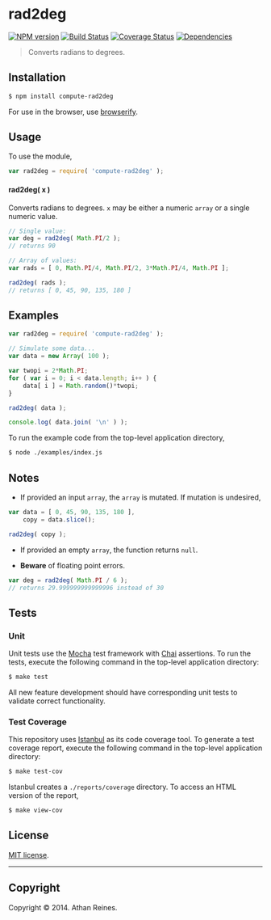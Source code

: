 rad2deg
===
[![NPM version][npm-image]][npm-url] [![Build Status][travis-image]][travis-url] [![Coverage Status][coveralls-image]][coveralls-url] [![Dependencies][dependencies-image]][dependencies-url]

> Converts radians to degrees.


## Installation

``` bash
$ npm install compute-rad2deg
```

For use in the browser, use [browserify](https://github.com/substack/node-browserify).


## Usage

To use the module,

``` javascript
var rad2deg = require( 'compute-rad2deg' );
```

#### rad2deg( x )

Converts radians to degrees. `x` may be either a numeric `array` or a single numeric value.

``` javascript
// Single value:
var deg = rad2deg( Math.PI/2 );
// returns 90

// Array of values:
var rads = [ 0, Math.PI/4, Math.PI/2, 3*Math.PI/4, Math.PI ];

rad2deg( rads );
// returns [ 0, 45, 90, 135, 180 ]
```


## Examples

``` javascript
var rad2deg = require( 'compute-rad2deg' );

// Simulate some data...
var data = new Array( 100 );

var twopi = 2*Math.PI;
for ( var i = 0; i < data.length; i++ ) {
	data[ i ] = Math.random()*twopi;
}

rad2deg( data );

console.log( data.join( '\n' ) );
```

To run the example code from the top-level application directory,

``` bash
$ node ./examples/index.js
```


## Notes

* 	If provided an input `array`, the `array` is mutated. If mutation is undesired,

``` javascript
var data = [ 0, 45, 90, 135, 180 ],
	copy = data.slice();

rad2deg( copy );
```

*	If provided an empty `array`, the function returns `null`.

*	__Beware__ of floating point errors.

``` javascript
var deg = rad2deg( Math.PI / 6 );
// returns 29.999999999999996 instead of 30
```


## Tests

### Unit

Unit tests use the [Mocha](http://visionmedia.github.io/mocha) test framework with [Chai](http://chaijs.com) assertions. To run the tests, execute the following command in the top-level application directory:

``` bash
$ make test
```

All new feature development should have corresponding unit tests to validate correct functionality.


### Test Coverage

This repository uses [Istanbul](https://github.com/gotwarlost/istanbul) as its code coverage tool. To generate a test coverage report, execute the following command in the top-level application directory:

``` bash
$ make test-cov
```

Istanbul creates a `./reports/coverage` directory. To access an HTML version of the report,

``` bash
$ make view-cov
```


## License

[MIT license](http://opensource.org/licenses/MIT). 


---
## Copyright

Copyright &copy; 2014. Athan Reines.


[npm-image]: http://img.shields.io/npm/v/compute-rad2deg.svg
[npm-url]: https://npmjs.org/package/compute-rad2deg

[travis-image]: http://img.shields.io/travis/compute-io/rad2deg/master.svg
[travis-url]: https://travis-ci.org/compute-io/rad2deg

[coveralls-image]: https://img.shields.io/coveralls/compute-io/rad2deg/master.svg
[coveralls-url]: https://coveralls.io/r/compute-io/rad2deg?branch=master

[dependencies-image]: http://img.shields.io/david/compute-io/rad2deg.svg
[dependencies-url]: https://david-dm.org/compute-io/rad2deg

[dev-dependencies-image]: http://img.shields.io/david/dev/compute-io/rad2deg.svg
[dev-dependencies-url]: https://david-dm.org/dev/compute-io/rad2deg

[github-issues-image]: http://img.shields.io/github/issues/compute-io/rad2deg.svg
[github-issues-url]: https://github.com/compute-io/rad2deg/issues
